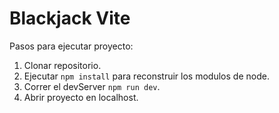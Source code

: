 

# Blackjack Vite

Pasos para ejecutar proyecto:

1. Clonar repositorio.
2. Ejecutar ```npm install``` para reconstruir los modulos de node.
3. Correr el devServer ```npm run dev```.
4. Abrir proyecto en localhost.